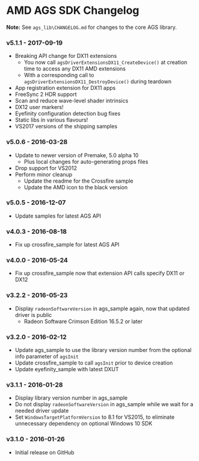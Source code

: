 # AMD AGS SDK Changelog

**Note:** See `ags_lib\CHANGELOG.md` for changes to the core AGS library.

### v5.1.1 - 2017-09-19
* Breaking API change for DX11 extensions
  * You now call `agsDriverExtensionsDX11_CreateDevice()` at creation time to access any DX11 AMD extensions
  * With a corresponding call to `agsDriverExtensionsDX11_DestroyDevice()` during teardown
* App registration extension for DX11 apps
* FreeSync 2 HDR support
* Scan and reduce wave-level shader intrinsics
* DX12 user markers!
* Eyefinity configuration detection bug fixes
* Static libs in various flavours!
* VS2017 versions of the shipping samples

### v5.0.6 - 2016-03-28
* Update to newer version of Premake, 5.0 alpha 10
  * Plus local changes for auto-generating props files
* Drop support for VS2012
* Perform minor cleanup
  * Update the readme for the Crossfire sample
  * Update the AMD icon to the black version

### v5.0.5 - 2016-12-07
* Update samples for latest AGS API

### v4.0.3 - 2016-08-18
* Fix up crossfire_sample for latest AGS API

### v4.0.0 - 2016-05-24
* Fix up crossfire_sample now that extension API calls specify DX11 or DX12

### v3.2.2 - 2016-05-23
* Display `radeonSoftwareVersion` in ags_sample again, now that updated driver is public
  * Radeon Software Crimson Edition 16.5.2 or later

### v3.2.0 - 2016-02-12
* Update ags_sample to use the library version number from the optional info parameter of `agsInit`
* Update crossfire_sample to call `agsInit` prior to device creation
* Update eyefinity_sample with latest DXUT

### v3.1.1 - 2016-01-28
* Display library version number in ags_sample
* Do not display `radeonSoftwareVersion` in ags_sample while we wait for a needed driver update
* Set `WindowsTargetPlatformVersion` to 8.1 for VS2015, to eliminate unnecessary dependency on optional Windows 10 SDK

### v3.1.0 - 2016-01-26
* Initial release on GitHub
